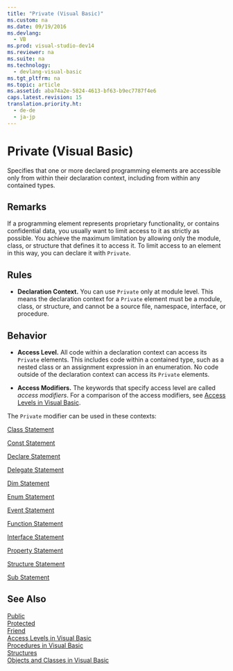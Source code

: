```yaml
---
title: "Private (Visual Basic)"
ms.custom: na
ms.date: 09/19/2016
ms.devlang: 
  - VB
ms.prod: visual-studio-dev14
ms.reviewer: na
ms.suite: na
ms.technology: 
  - devlang-visual-basic
ms.tgt_pltfrm: na
ms.topic: article
ms.assetid: aba74a2e-5824-4613-bf63-b9ec7787f4e6
caps.latest.revision: 15
translation.priority.ht: 
  - de-de
  - ja-jp
---
```

# Private (Visual Basic)
Specifies that one or more declared programming elements are accessible only from within their declaration context, including from within any contained types.  
  
## Remarks  
 If a programming element represents proprietary functionality, or contains confidential data, you usually want to limit access to it as strictly as possible. You achieve the maximum limitation by allowing only the module, class, or structure that defines it to access it. To limit access to an element in this way, you can declare it with `Private`.  
  
## Rules  
  
-   **Declaration Context.** You can use `Private` only at module level. This means the declaration context for a `Private` element must be a module, class, or structure, and cannot be a source file, namespace, interface, or procedure.  
  
## Behavior  
  
-   **Access Level.** All code within a declaration context can access its `Private` elements. This includes code within a contained type, such as a nested class or an assignment expression in an enumeration. No code outside of the declaration context can access its `Private` elements.  
  
-   **Access Modifiers.** The keywords that specify access level are called *access modifiers*. For a comparison of the access modifiers, see [Access Levels in Visual Basic](../vs140/Access-Levels-in-Visual-Basic.md).  
  
 The `Private` modifier can be used in these contexts:  
  
 [Class Statement](../Topic/Class%20Statement%20\(Visual%20Basic\).md)  
  
 [Const Statement](../Topic/Const%20Statement%20\(Visual%20Basic\).md)  
  
 [Declare Statement](../Topic/Declare%20Statement.md)  
  
 [Delegate Statement](../vs140/Delegate-Statement.md)  
  
 [Dim Statement](../Topic/Dim%20Statement%20\(Visual%20Basic\).md)  
  
 [Enum Statement](../Topic/Enum%20Statement%20\(Visual%20Basic\).md)  
  
 [Event Statement](../vs140/Event-Statement.md)  
  
 [Function Statement](../Topic/Function%20Statement%20\(Visual%20Basic\).md)  
  
 [Interface Statement](../vs140/Interface-Statement--Visual-Basic-.md)  
  
 [Property Statement](../vs140/Property-Statement.md)  
  
 [Structure Statement](../Topic/Structure%20Statement.md)  
  
 [Sub Statement](../Topic/Sub%20Statement%20\(Visual%20Basic\).md)  
  
## See Also  
 [Public](../vs140/Public--Visual-Basic-.md)   
 [Protected](../vs140/Protected--Visual-Basic-.md)   
 [Friend](../Topic/Friend%20\(Visual%20Basic\).md)   
 [Access Levels in Visual Basic](../vs140/Access-Levels-in-Visual-Basic.md)   
 [Procedures in Visual Basic](../vs140/Procedures-in-Visual-Basic.md)   
 [Structures](../vs140/Structures--Visual-Basic-.md)   
 [Objects and Classes in Visual Basic](../Topic/Objects%20and%20Classes%20in%20Visual%20Basic.md)